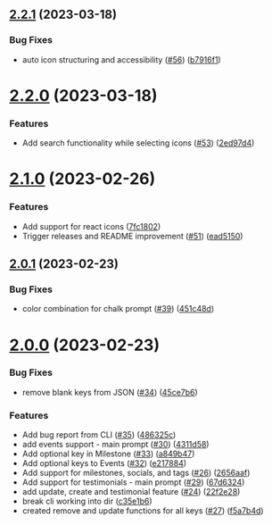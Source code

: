 ## [2.2.1](https://github.com/Pradumnasaraf/LinkFree-CLI/compare/v2.2.0...v2.2.1) (2023-03-18)


### Bug Fixes

* auto icon structuring and accessibility ([#56](https://github.com/Pradumnasaraf/LinkFree-CLI/issues/56)) ([b7916f1](https://github.com/Pradumnasaraf/LinkFree-CLI/commit/b7916f1367bd5100379925da4a98ef6934078c76))



# [2.2.0](https://github.com/Pradumnasaraf/LinkFree-CLI/compare/v2.1.0...v2.2.0) (2023-03-18)


### Features

* Add search functionality while selecting icons ([#53](https://github.com/Pradumnasaraf/LinkFree-CLI/issues/53)) ([2ed97d4](https://github.com/Pradumnasaraf/LinkFree-CLI/commit/2ed97d4c37c00cbf5af8148978e95f5b007d5830))



# [2.1.0](https://github.com/Pradumnasaraf/LinkFree-CLI/compare/v2.0.1...v2.1.0) (2023-02-26)


### Features

* Add support for react icons ([7fc1802](https://github.com/Pradumnasaraf/LinkFree-CLI/commit/7fc1802c4bd2aa877dc35600b18810758474c1d9))
* Trigger releases and README improvement ([#51](https://github.com/Pradumnasaraf/LinkFree-CLI/issues/51)) ([ead5150](https://github.com/Pradumnasaraf/LinkFree-CLI/commit/ead51508460e441e7c3f4d33fe31a491dc5fee29))



## [2.0.1](https://github.com/Pradumnasaraf/LinkFree-CLI/compare/v2.0.0...v2.0.1) (2023-02-23)


### Bug Fixes

* color combination for chalk prompt ([#39](https://github.com/Pradumnasaraf/LinkFree-CLI/issues/39)) ([451c48d](https://github.com/Pradumnasaraf/LinkFree-CLI/commit/451c48dba6ea9aa1e85ebe9a674c420323d88d09))



# [2.0.0](https://github.com/Pradumnasaraf/LinkFree-CLI/compare/v1.4.2...v2.0.0) (2023-02-23)


### Bug Fixes

* remove blank keys from JSON  ([#34](https://github.com/Pradumnasaraf/LinkFree-CLI/issues/34)) ([45ce7b6](https://github.com/Pradumnasaraf/LinkFree-CLI/commit/45ce7b680e3b07168706914fb9703d63cd87590f))


### Features

* Add bug report from CLI ([#35](https://github.com/Pradumnasaraf/LinkFree-CLI/issues/35)) ([486325c](https://github.com/Pradumnasaraf/LinkFree-CLI/commit/486325c67b48dc1ce0f5cebc419258ea55034e26))
* add events support - main prompt ([#30](https://github.com/Pradumnasaraf/LinkFree-CLI/issues/30)) ([4311d58](https://github.com/Pradumnasaraf/LinkFree-CLI/commit/4311d58e8f29f9bb9c292248f891f92b5f5f9592))
* Add optional key in Milestone ([#33](https://github.com/Pradumnasaraf/LinkFree-CLI/issues/33)) ([a849b47](https://github.com/Pradumnasaraf/LinkFree-CLI/commit/a849b47e9bcb2b54a8505fe01ee6a380ac35ee43))
* Add optional keys to Events ([#32](https://github.com/Pradumnasaraf/LinkFree-CLI/issues/32)) ([e217884](https://github.com/Pradumnasaraf/LinkFree-CLI/commit/e21788400f5cdbf7f15edcf5852ccc2ae30b8939))
* Add support for milestones, socials, and tags ([#26](https://github.com/Pradumnasaraf/LinkFree-CLI/issues/26)) ([2656aaf](https://github.com/Pradumnasaraf/LinkFree-CLI/commit/2656aaf62e208f72dbd9d668c2b6bda3dd07c528))
* Add support for testimonials - main prompt ([#29](https://github.com/Pradumnasaraf/LinkFree-CLI/issues/29)) ([67d6324](https://github.com/Pradumnasaraf/LinkFree-CLI/commit/67d6324d7bb8b3fcb6141e5b200c013df2a7b48e))
* add update, create and testimonial feature ([#24](https://github.com/Pradumnasaraf/LinkFree-CLI/issues/24)) ([22f2e28](https://github.com/Pradumnasaraf/LinkFree-CLI/commit/22f2e28a103f64e8fd6e8ccb47850e9e7d5c818e))
* break cli working into dir ([c35e1b6](https://github.com/Pradumnasaraf/LinkFree-CLI/commit/c35e1b6c8483ae3b0782310d7ba694976d6bdfa6))
* created remove and update functions for all keys ([#27](https://github.com/Pradumnasaraf/LinkFree-CLI/issues/27)) ([f5a7b4d](https://github.com/Pradumnasaraf/LinkFree-CLI/commit/f5a7b4d3562f372ddcd7ecc3a26d47c0e3d1868d))



